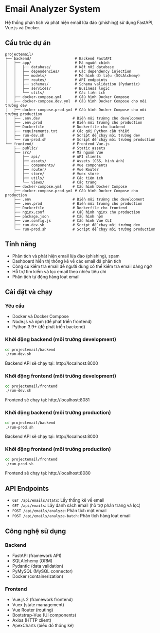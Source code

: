 # Email Analyzer System

Hệ thống phân tích và phát hiện email lừa đảo (phishing) sử dụng FastAPI, Vue.js và Docker.

## Cấu trúc dự án

```
projectemail/
├── backend/                    # Backend FastAPI
│   ├── app/                    # Mã nguồn chính
│   │   ├── database/           # Kết nối database
│   │   ├── dependencies/       # Các dependency injection
│   │   ├── models/             # Mô hình dữ liệu (SQLAlchemy)
│   │   ├── routes/             # API endpoints
│   │   ├── schemas/            # Schema validation (Pydantic)
│   │   ├── services/           # Business logic
│   │   └── utils/              # Các tiện ích
│   ├── docker-compose.yml      # Cấu hình Docker Compose
│   ├── docker-compose.dev.yml  # Cấu hình Docker Compose cho môi trường dev
│   ├── docker-compose.prod.yml # Cấu hình Docker Compose cho môi trường production
│   ├── .env.dev               # Biến môi trường cho development
│   ├── .env.prod              # Biến môi trường cho production
│   ├── Dockerfile             # Dockerfile cho backend
│   ├── requirements.txt       # Các gói Python cần thiết
│   ├── run-dev.sh             # Script để chạy môi trường dev
│   └── run-prod.sh            # Script để chạy môi trường production
└── frontend/                  # Frontend Vue.js
    ├── public/                # Static assets
    ├── src/                   # Mã nguồn Vue
    │   ├── api/               # API clients
    │   ├── assets/            # Assets (CSS, hình ảnh)
    │   ├── components/        # Vue components
    │   ├── router/            # Vue Router
    │   ├── store/             # Vuex store
    │   ├── utils/             # Các tiện ích
    │   └── views/             # Các trang
    ├── docker-compose.yml     # Cấu hình Docker Compose
    ├── docker-compose.prod.yml # Cấu hình Docker Compose cho production
    ├── .env                   # Biến môi trường cho development
    ├── .env.prod              # Biến môi trường cho production
    ├── Dockerfile             # Dockerfile cho frontend
    ├── nginx.conf             # Cấu hình nginx cho production
    ├── package.json           # Cấu hình npm
    ├── vue.config.js          # Cấu hình Vue CLI
    ├── run-dev.sh             # Script để chạy môi trường dev
    └── run-prod.sh            # Script để chạy môi trường production
```

## Tính năng

- Phân tích và phát hiện email lừa đảo (phishing), spam
- Dashboard hiển thị thống kê về các email đã phân tích
- Công cụ kiểm tra email để người dùng có thể kiểm tra email đáng ngờ
- Hỗ trợ tìm kiếm và lọc email theo nhiều tiêu chí
- Phân tích tự động hàng loạt email

## Cài đặt và chạy

### Yêu cầu

- Docker và Docker Compose
- Node.js và npm (để phát triển frontend)
- Python 3.9+ (để phát triển backend)

### Khởi động backend (môi trường development)

```bash
cd projectemail/backend
./run-dev.sh
```

Backend API sẽ chạy tại: http://localhost:8000

### Khởi động frontend (môi trường development)

```bash
cd projectemail/frontend
./run-dev.sh
```

Frontend sẽ chạy tại: http://localhost:8081

### Khởi động backend (môi trường production)

```bash
cd projectemail/backend
./run-prod.sh
```

Backend API sẽ chạy tại: http://localhost:8000

### Khởi động frontend (môi trường production)

```bash
cd projectemail/frontend
./run-prod.sh
```

Frontend sẽ chạy tại: http://localhost:8080

## API Endpoints

- `GET /api/emails/stats`: Lấy thống kê về email
- `GET /api/emails`: Lấy danh sách email (hỗ trợ phân trang và lọc)
- `POST /api/emails/analyze`: Phân tích một email
- `POST /api/emails/analyze-batch`: Phân tích hàng loạt email

## Công nghệ sử dụng

### Backend
- FastAPI (framework API)
- SQLAlchemy (ORM)
- Pydantic (data validation)
- PyMySQL (MySQL connector)
- Docker (containerization)

### Frontend
- Vue.js 2 (framework frontend)
- Vuex (state management)
- Vue Router (routing)
- Bootstrap-Vue (UI components)
- Axios (HTTP client)
- ApexCharts (biểu đồ thống kê) 